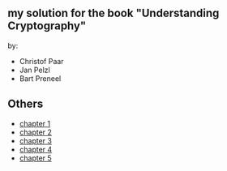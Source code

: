 ## my solution for the book "Understanding Cryptography" 

by:
- Christof Paar
- Jan Pelzl
- Bart Preneel

## Others

- [chapter 1](https://omgimanerd.tech/notes/latex/csci-462_introduction-to-cryptography/output/hw_01.pdf)
- [chapter 2](https://omgimanerd.tech/notes/latex/csci-462_introduction-to-cryptography/output/hw_02.pdf)
- [chapter 3](https://omgimanerd.tech/notes/latex/csci-462_introduction-to-cryptography/output/hw_03.pdf)
- [chapter 4](https://omgimanerd.tech/notes/latex/csci-462_introduction-to-cryptography/output/hw_04.pdf)
- [chapter 5](https://omgimanerd.tech/notes/latex/csci-462_introduction-to-cryptography/output/hw_05.pdf)